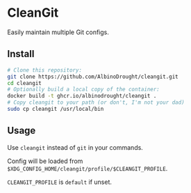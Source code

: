 # CleanGit

Easily maintain multiple Git configs.

## Install

```sh
# Clone this repository:
git clone https://github.com/AlbinoDrought/cleangit.git
cd cleangit
# Optionally build a local copy of the container:
docker build -t ghcr.io/albinodrought/cleangit .
# Copy cleangit to your path (or don't, I'm not your dad)
sudo cp cleangit /usr/local/bin
```

## Usage

Use `cleangit` instead of `git` in your commands.

Config will be loaded from `$XDG_CONFIG_HOME/cleangit/profile/$CLEANGIT_PROFILE`.

`CLEANGIT_PROFILE` is `default` if unset.
